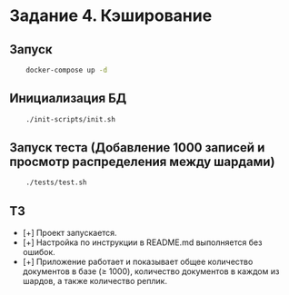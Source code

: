 # Задание 4. Кэширование

##  Запуск
```bash
    docker-compose up -d
```

## Инициализация БД
```bash
    ./init-scripts/init.sh
```

## Запуск теста (Добавление 1000 записей и просмотр распределения между шардами)
```bash
    ./tests/test.sh
```


## ТЗ
- [+] Проект запускается.
- [+] Настройка по инструкции в README.md выполняется без ошибок.
- [+] Приложение работает и показывает общее количество документов в базе (≥ 1000), количество документов в каждом из шардов, а также количество реплик.